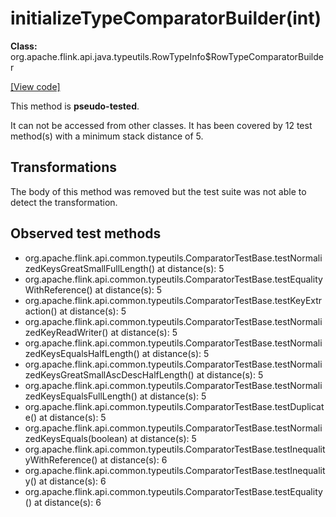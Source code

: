 # initializeTypeComparatorBuilder(int)

**Class:** org.apache.flink.api.java.typeutils.RowTypeInfo$RowTypeComparatorBuilder

[[View code]](https://github.com/apache/flink/blob/740f711c4ec9c4b7cdefd01c9f64857c345a68a1/flink-core/src/main/java//org/apache/flink/api/java/typeutils/RowTypeInfo.java#L299)

This method is **pseudo-tested**.


It can not be accessed from other classes. 
It has been covered by 12 test method(s) with a minimum stack distance of 5.

## Transformations

The body of this method was removed but the test suite was not able to detect the transformation.



## Observed test methods

* org.apache.flink.api.common.typeutils.ComparatorTestBase.testNormalizedKeysGreatSmallFullLength() at distance(s): 5
* org.apache.flink.api.common.typeutils.ComparatorTestBase.testEqualityWithReference() at distance(s): 5
* org.apache.flink.api.common.typeutils.ComparatorTestBase.testKeyExtraction() at distance(s): 5
* org.apache.flink.api.common.typeutils.ComparatorTestBase.testNormalizedKeyReadWriter() at distance(s): 5
* org.apache.flink.api.common.typeutils.ComparatorTestBase.testNormalizedKeysEqualsHalfLength() at distance(s): 5
* org.apache.flink.api.common.typeutils.ComparatorTestBase.testNormalizedKeysGreatSmallAscDescHalfLength() at distance(s): 5
* org.apache.flink.api.common.typeutils.ComparatorTestBase.testNormalizedKeysEqualsFullLength() at distance(s): 5
* org.apache.flink.api.common.typeutils.ComparatorTestBase.testDuplicate() at distance(s): 5
* org.apache.flink.api.common.typeutils.ComparatorTestBase.testNormalizedKeysEquals(boolean) at distance(s): 5
* org.apache.flink.api.common.typeutils.ComparatorTestBase.testInequalityWithReference() at distance(s): 6
* org.apache.flink.api.common.typeutils.ComparatorTestBase.testInequality() at distance(s): 6
* org.apache.flink.api.common.typeutils.ComparatorTestBase.testEquality() at distance(s): 6

